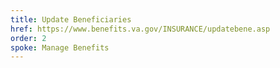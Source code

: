 ```yaml
---
title: Update Beneficiaries
href: https://www.benefits.va.gov/INSURANCE/updatebene.asp
order: 2
spoke: Manage Benefits
---
```

